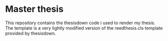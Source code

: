 # Master thesis

This repository contains the thesisdown code i used to render my thesis. The
template is a very lightly modified version of the reedthesis.cls template
provided by thesisdown.

